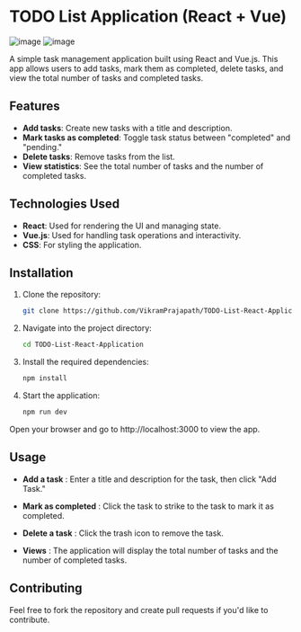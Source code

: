 # TODO List Application (React + Vue)
![image](https://github.com/user-attachments/assets/ad7d3bca-bec7-4cb5-9700-ca6eabf57ef8)
![image](https://github.com/user-attachments/assets/9a63d9f1-11ad-4a38-a04a-27a70a36d8b9)


A simple task management application built using React and Vue.js. This app allows users to add tasks, mark them as completed, delete tasks, and view the total number of tasks and completed tasks.

## Features

- **Add tasks**: Create new tasks with a title and description.
- **Mark tasks as completed**: Toggle task status between "completed" and "pending."
- **Delete tasks**: Remove tasks from the list.
- **View statistics**: See the total number of tasks and the number of completed tasks.

## Technologies Used

- **React**: Used for rendering the UI and managing state.
- **Vue.js**: Used for handling task operations and interactivity.
- **CSS**: For styling the application.

## Installation

1. Clone the repository:

   ```bash
   git clone https://github.com/VikramPrajapath/TODO-List-React-Application.git
   
2. Navigate into the project directory:

   ```bash
   cd TODO-List-React-Application


3. Install the required dependencies:

   ```bash
   npm install

4. Start the application:

   ```bash
   npm run dev

Open your browser and go to http://localhost:3000 to view the app.

## Usage

- **Add a task** : Enter a title and description for the task, then click "Add Task."

- **Mark as completed** : Click the task to strike to the task to mark it as completed.

- **Delete a task** : Click the trash icon to remove the task.

- **Views** : The application will display the total number of tasks and the number of completed tasks.

## Contributing

Feel free to fork the repository and create pull requests if you'd like to contribute.
